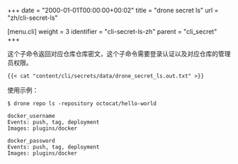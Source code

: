 +++
date = "2000-01-01T00:00:00+00:02"
title = "drone secret ls"
url = "zh/cli-secret-ls"

[menu.cli]
  weight = 3
  identifier = "cli-secret-ls-zh"
  parent = "cli_secret"
+++

<!--This subcommand returns a list of secrets for the named repository. Please note this command requires administrative privilege to the repository.-->

这个子命令返回对应仓库仓库密文，这个子命令需要登录认证以及对应仓库的管理员权限。

```text
{{< cat "content/cli/secrets/data/drone_secret_ls.out.txt" >}}
```

使用示例：

```text
$ drone repo ls -repository octocat/hello-world

docker_username
Events: push, tag, deployment
Images: plugins/docker

docker_password
Events: push, tag, deployment
Images: plugins/docker
```
